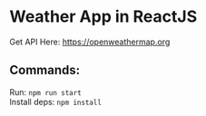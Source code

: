 # Weather App in ReactJS<br>
Get API Here:
https://openweathermap.org<br>
## Commands:<br>
Run: `npm run start`<br>
Install deps: `npm install`<br>
 
 
